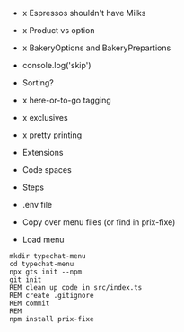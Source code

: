 * x Espressos shouldn't have Milks
* x Product vs option
* x BakeryOptions and BakeryPrepartions
* console.log('skip')
* Sorting?
* x here-or-to-go tagging
* x exclusives
* x pretty printing



* Extensions
* Code spaces
* Steps
* .env file
* Copy over menu files (or find in prix-fixe)
* Load menu

~~~
mkdir typechat-menu
cd typechat-menu
npx gts init --npm
git init
REM clean up code in src/index.ts
REM create .gitignore
REM commit
REM
npm install prix-fixe

~~~
